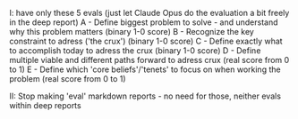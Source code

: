 
I: have only these 5 evals (just let Claude Opus do the evaluation a bit freely in the deep report)
A - Define biggest problem to solve - and understand why this problem matters (binary 1-0 score)
B - Recognize the key constraint to adress ('the crux') (binary 1-0 score)
C - Define exactly what to accomplish today to adress the crux (binary 1-0 score)
D - Define multiple viable and different paths forward to adress crux (real score from 0 to 1)
E - Define which 'core beliefs'/'tenets' to focus on when working the problem (real score from 0 to 1)

II: Stop making 'eval' markdown reports - no need for those, neither evals within deep reports